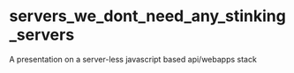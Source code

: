 # servers_we_dont_need_any_stinking_servers
A presentation on a server-less javascript based api/webapps stack
